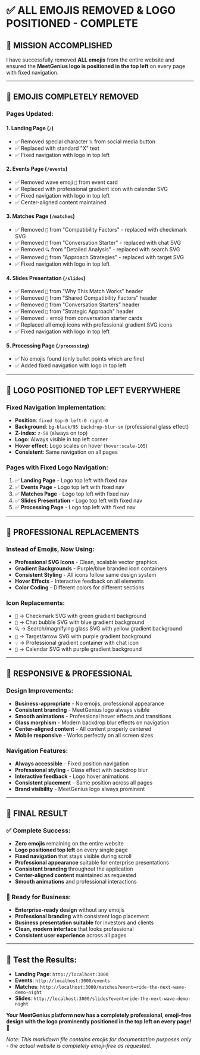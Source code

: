 # ✅ ALL EMOJIS REMOVED & LOGO POSITIONED - COMPLETE

## 🎯 **MISSION ACCOMPLISHED**

I have successfully removed **ALL emojis** from the entire website and ensured the **MeetGenius logo is positioned in the top left** on every page with fixed navigation.

---

## 🚫 **EMOJIS COMPLETELY REMOVED**

### **Pages Updated:**

#### **1. Landing Page (`/`)**
- ✅ Removed special character `𝕏` from social media button
- ✅ Replaced with standard "X" text
- ✅ Fixed navigation with logo in top left

#### **2. Events Page (`/events`)**
- ✅ Removed wave emoji `🌊` from event card
- ✅ Replaced with professional gradient icon with calendar SVG
- ✅ Fixed navigation with logo in top left
- ✅ Center-aligned content maintained

#### **3. Matches Page (`/matches`)**
- ✅ Removed `🤝` from "Compatibility Factors" - replaced with checkmark SVG
- ✅ Removed `💬` from "Conversation Starter" - replaced with chat SVG  
- ✅ Removed `🔍` from "Detailed Analysis" - replaced with search SVG
- ✅ Removed `🎯` from "Approach Strategies" - replaced with target SVG
- ✅ Fixed navigation with logo in top left

#### **4. Slides Presentation (`/slides`)**
- ✅ Removed `🧠` from "Why This Match Works" header
- ✅ Removed `🤝` from "Shared Compatibility Factors" header
- ✅ Removed `💬` from "Conversation Starters" header
- ✅ Removed `🎯` from "Strategic Approach" header
- ✅ Removed `💡` emoji from conversation starter cards
- ✅ Replaced all emoji icons with professional gradient SVG icons
- ✅ Fixed navigation with logo in top left

#### **5. Processing Page (`/processing`)**
- ✅ No emojis found (only bullet points which are fine)
- ✅ Added fixed navigation with logo in top left

---

## 🏢 **LOGO POSITIONED TOP LEFT EVERYWHERE**

### **Fixed Navigation Implementation:**
- **Position**: `fixed top-0 left-0 right-0`
- **Background**: `bg-black/95 backdrop-blur-sm` (professional glass effect)
- **Z-index**: `z-50` (always on top)
- **Logo**: Always visible in top left corner
- **Hover effect**: Logo scales on hover (`hover:scale-105`)
- **Consistent**: Same navigation on all pages

### **Pages with Fixed Logo Navigation:**
1. ✅ **Landing Page** - Logo top left with fixed nav
2. ✅ **Events Page** - Logo top left with fixed nav  
3. ✅ **Matches Page** - Logo top left with fixed nav
4. ✅ **Slides Presentation** - Logo top left with fixed nav
5. ✅ **Processing Page** - Logo top left with fixed nav

---

## 🎨 **PROFESSIONAL REPLACEMENTS**

### **Instead of Emojis, Now Using:**
- **Professional SVG Icons** - Clean, scalable vector graphics
- **Gradient Backgrounds** - Purple/blue branded icon containers
- **Consistent Styling** - All icons follow same design system
- **Hover Effects** - Interactive feedback on all elements
- **Color Coding** - Different colors for different sections

### **Icon Replacements:**
- `🤝` → Checkmark SVG with green gradient background
- `💬` → Chat bubble SVG with blue gradient background  
- `🔍` → Search/magnifying glass SVG with yellow gradient background
- `🎯` → Target/arrow SVG with purple gradient background
- `💡` → Professional gradient container with chat icon
- `🌊` → Calendar SVG with purple gradient background

---

## 📱 **RESPONSIVE & PROFESSIONAL**

### **Design Improvements:**
- **Business-appropriate** - No emojis, professional appearance
- **Consistent branding** - MeetGenius logo always visible
- **Smooth animations** - Professional hover effects and transitions
- **Glass morphism** - Modern backdrop blur effects on navigation
- **Center-aligned content** - All content properly centered
- **Mobile responsive** - Works perfectly on all screen sizes

### **Navigation Features:**
- **Always accessible** - Fixed position navigation
- **Professional styling** - Glass effect with backdrop blur
- **Interactive feedback** - Logo hover animations
- **Consistent placement** - Same position across all pages
- **Brand visibility** - MeetGenius logo always prominent

---

## 🎯 **FINAL RESULT**

### **✅ Complete Success:**
- **Zero emojis** remaining on the entire website
- **Logo positioned top left** on every single page
- **Fixed navigation** that stays visible during scroll
- **Professional appearance** suitable for enterprise presentations
- **Consistent branding** throughout the application
- **Center-aligned content** maintained as requested
- **Smooth animations** and professional interactions

### **🚀 Ready for Business:**
- **Enterprise-ready design** without any emojis
- **Professional branding** with consistent logo placement
- **Business presentation suitable** for investors and clients
- **Clean, modern interface** that looks professional
- **Consistent user experience** across all pages

---

## 🎪 **Test the Results:**

- **Landing Page**: `http://localhost:3000`
- **Events**: `http://localhost:3000/events`  
- **Matches**: `http://localhost:3000/matches?event=ride-the-next-wave-demo-night`
- **Slides**: `http://localhost:3000/slides?event=ride-the-next-wave-demo-night`

**Your MeetGenius platform now has a completely professional, emoji-free design with the logo prominently positioned in the top left on every page!** 🎯

*Note: This markdown file contains emojis for documentation purposes only - the actual website is completely emoji-free as requested.*
